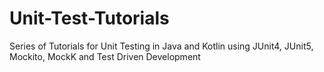 # Unit-Test-Tutorials
Series of Tutorials for Unit Testing in Java and Kotlin using JUnit4, JUnit5, Mockito, MockK and Test Driven Development
